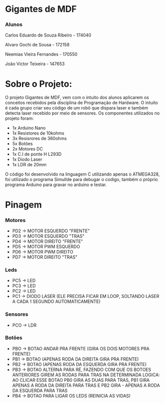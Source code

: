  # Gigantes de MDF

### Alunos ###

Carlos Eduardo de Souza Ribeiro - 174040

Alvaro Gochi de Sousa - 172158

Neemias Vieira Fernandes - 170550

João Victor Teixeira - 147653

# Sobre o Projeto:

O projeto Gigantes de MDF, vem com o intuito dos alunos aplicarem os conceitos recebidos pela disciplina de Programação de Hardware. O intuito é cada grupo criar seu código de um robô que dispara laser e também detecta laser recebido por meio de sensores. Os componentes utilizados no projeto foram:

- 1x Arduino Nano
- 1x Resistores de 10kohms
- 3x Resisrores de 360ohms
- 5x Botões
- 2x Motores DC
- 1x C.I de ponte H L293D
- 1x Diodo Laser
- 1x LDR de 20mm

O código foi desenvolvido na linguagem C utilizando apenas o ATMEGA328, foi utilizado o programa SimulIde para debugar o codigo, também o próprio programa Arduino para gravar no arduino e testar.

# Pinagem 

### Motores ###
- PD2 -> MOTOR ESQUERDO "FRENTE"
- PD3 -> MOTOR ESQUERDO "TRAS"
- PD4 -> MOTOR DIREITO "FRENTE"
- PD5 -> MOTOR PWM ESQUERDO
- PD6 -> MOTOR PWM DIREITO
- PD7 -> MOTOR DIREITO "TRAS"

### Leds ###

- PC5 -> LED 
- PC3 -> LED
- PC2 -> LED
- PC1 -> DIODO LASER (ELE PRECISA FICAR EM LOOP, SOLTANDO LASER A CADA 1 SEGUNDO AUTOMATICAMENTE)

### Sensores ###

- PCO -> LDR

### Botões ###

- PBO -> BOTAO ANDAR PRA FRENTE (GIRA OS DOIS MOTORES PRA FRENTE)
- PB1 -> BOTAO (APENAS RODA DA DIREITA GIRA PRA FRENTE)
- PB2 -> BOTAO (APENAS RODA DA ESQUERDA GIRA PRA FRENTE)
- PB3 -> BOTAO ALTERNA PARA RÉ, FAZENDO COM QUE OS BOTOES ANTERIORES GIREM AS RODAS PARA TRAS NA DETERMINADA LOGICA: AO CLICAR ESSE BOTAO PB0 GIRA AS DUAS PARA TRAS, PB1 GIRA APENAS A RODA DA DIREITA PARA TRAS E PB2 GIRA - APENAS A RODA DA ESQUERDA PARA TRAS
- PB4 -> BOTAO PARA LIGAR OS LEDS (REINICIA AS VIDAS)
